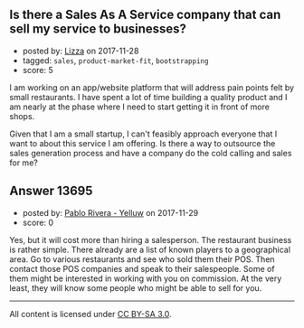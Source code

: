 ## Is there a Sales As A Service company that can sell my service to businesses?

- posted by: [Lizza](https://stackexchange.com/users/960582/lizza) on 2017-11-28
- tagged: `sales`, `product-market-fit`, `bootstrapping`
- score: 5

I am working on an app/website platform that will address pain points felt by small restaurants. I have spent a lot of time building a quality product and I am nearly at the phase where I need to start getting it in front of more shops.

Given that I am a small startup, I can't feasibly approach everyone that I want to about this service I am offering. Is there a way to outsource the sales generation process and have a company do the cold calling and sales for me?


## Answer 13695

- posted by: [Pablo Rivera - Yelluw](https://stackexchange.com/users/12380190/pablo-rivera-yelluw) on 2017-11-29
- score: 0

Yes, but it will cost more than hiring a salesperson. The restaurant business is rather simple. There already are a list of known players to a geographical area. Go to various restaurants and see who sold them their POS. Then contact those POS companies and speak to their salespeople. Some of them might be interested in working with you on commission. At the very least, they will know some people who might be able to sell for you.



---

All content is licensed under [CC BY-SA 3.0](https://creativecommons.org/licenses/by-sa/3.0/).
